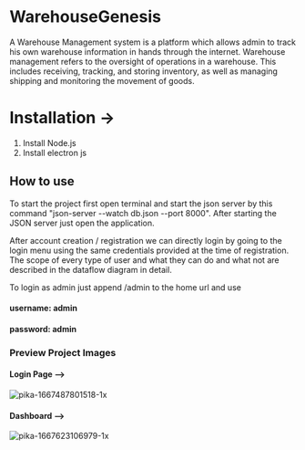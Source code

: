 # WarehouseGenesis
A Warehouse Management system is a platform which allows admin to track his own
warehouse information in hands through the internet. Warehouse management refers to the
oversight of operations in a warehouse. This includes receiving, tracking, and storing inventory,
as well as managing shipping and monitoring the movement of goods.

# Installation ->
1. Install Node.js
2. Install electron js


## How to use
To start the project first open terminal and start the json server by this command "json-server --watch db.json --port 8000". 
After starting the JSON server just open the application.

After account creation / registration we can directly login by going to the login menu
using the same credentials provided at the time of registration. The scope of every type of user
and what they can do and what not are described in the dataflow diagram in detail.

To login as admin just append /admin to the home url and use   
#### username: admin ####
#### password: admin ####

### Preview Project Images

#### Login Page --> ####
![pika-1667487801518-1x](https://user-images.githubusercontent.com/60438343/200002801-8eb7ea5f-4ff8-4ae6-8ae1-16321564355c.png)

#### Dashboard --> ####
<!---
![pika-1667622519495-1x](https://user-images.githubusercontent.com/60438343/200101279-8f4bf50d-3c77-4278-9bc2-eb0a527aab6f.png)
--->
![pika-1667623106979-1x](https://user-images.githubusercontent.com/60438343/200101353-b3053441-ec7b-4b50-836b-593495e15bdc.png)
